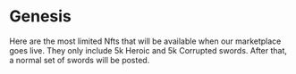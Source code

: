 # Genesis

Here are the most limited Nfts that will be available when our marketplace goes live. They only include 5k Heroic and 5k Corrupted swords. After that, a normal set of swords will be posted.
